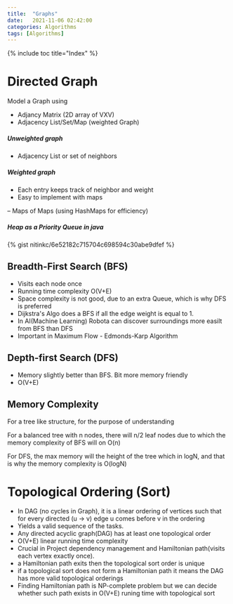 ```yaml
---
title:  "Graphs"
date:   2021-11-06 02:42:00
categories: Algorithms
tags: [Algorithms]
---
```


{% include toc title="Index" %}


# Directed Graph

Model a Graph using 
* Adjancy Matrix (2D array of VXV)
* Adjacency List/Set/Map (weighted Graph)

##### Unweighted graph
  * Adjacency List or set of neighbors
  
##### Weighted graph
 * Each entry keeps track of neighbor and weight
 * Easy to implement with maps
 
– Maps of Maps (using HashMaps for efficiency)

##### Heap as a Priority Queue in java

{% gist nitinkc/6e52182c715704c698594c30abe9dfef %}

## Breadth-First Search (BFS)

* Visits each node once
* Running time complexity O(V+E)
* Space complexity is not good, due to an extra Queue, which is why DFS is preferred
* Dijkstra's Algo does a BFS if all the edge weight is equal to 1.
* In AI(Machine Learning) Robota can discover surroundings more easilt from BFS than DFS
* Important in Maximum Flow - Edmonds-Karp Algorithm


## Depth-first Search (DFS)

* Memory slightly better than BFS. Bit more memory friendly
 * O(V+E)


 ## Memory Complexity

For a tree like structure, for the purpose of understanding

 For a balanced tree with n nodes, there will n/2 leaf nodes due to which the memory complexity of BFS will on O(n)

 For DFS, the max memory will the height of the tree which in logN, and that is why the memory complexity is O(logN)

# Topological Ordering (Sort)

* In DAG (no cycles in Graph), it is a linear ordering of vertices such that for every directed (u -> v) edge u comes before v in the ordering
* Yields a valid sequence of the tasks.
* Any directed acyclic graph(DAG) has at least one topological order
* O(V+E) linear running time complexity
* Crucial in Project dependency management and Hamiltonian path(visits each vertex exactly once).
* a Hamiltonian path exits then the topological sort order is unique
* if a topological sort does not form a Hamiltonian path it means the DAG has more valid topological orderings 
* Finding Hamiltonian path is NP-complete problem but we can decide whether such path exists in O(V+E) runing time with topological sort






